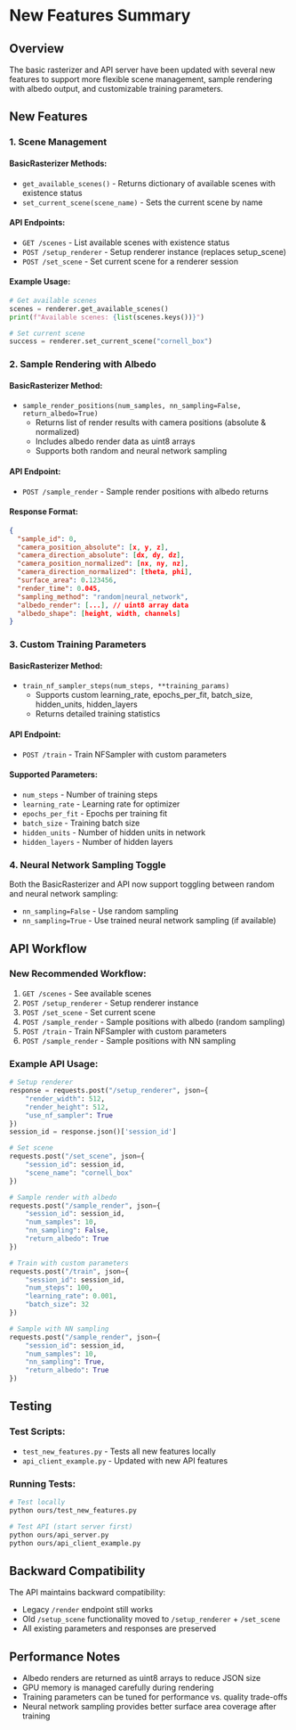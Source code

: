 # New Features Summary

## Overview
The basic rasterizer and API server have been updated with several new features to support more flexible scene management, sample rendering with albedo output, and customizable training parameters.

## New Features

### 1. Scene Management

#### BasicRasterizer Methods:
- `get_available_scenes()` - Returns dictionary of available scenes with existence status
- `set_current_scene(scene_name)` - Sets the current scene by name

#### API Endpoints:
- `GET /scenes` - List available scenes with existence status
- `POST /setup_renderer` - Setup renderer instance (replaces setup_scene)
- `POST /set_scene` - Set current scene for a renderer session

#### Example Usage:
```python
# Get available scenes
scenes = renderer.get_available_scenes()
print(f"Available scenes: {list(scenes.keys())}")

# Set current scene
success = renderer.set_current_scene("cornell_box")
```

### 2. Sample Rendering with Albedo

#### BasicRasterizer Method:
- `sample_render_positions(num_samples, nn_sampling=False, return_albedo=True)`
  - Returns list of render results with camera positions (absolute & normalized)
  - Includes albedo render data as uint8 arrays
  - Supports both random and neural network sampling

#### API Endpoint:
- `POST /sample_render` - Sample render positions with albedo returns

#### Response Format:
```json
{
  "sample_id": 0,
  "camera_position_absolute": [x, y, z],
  "camera_direction_absolute": [dx, dy, dz],
  "camera_position_normalized": [nx, ny, nz],
  "camera_direction_normalized": [theta, phi],
  "surface_area": 0.123456,
  "render_time": 0.045,
  "sampling_method": "random|neural_network",
  "albedo_render": [...], // uint8 array data
  "albedo_shape": [height, width, channels]
}
```

### 3. Custom Training Parameters

#### BasicRasterizer Method:
- `train_nf_sampler_steps(num_steps, **training_params)`
  - Supports custom learning_rate, epochs_per_fit, batch_size, hidden_units, hidden_layers
  - Returns detailed training statistics

#### API Endpoint:
- `POST /train` - Train NFSampler with custom parameters

#### Supported Parameters:
- `num_steps` - Number of training steps
- `learning_rate` - Learning rate for optimizer
- `epochs_per_fit` - Epochs per training fit
- `batch_size` - Training batch size
- `hidden_units` - Number of hidden units in network
- `hidden_layers` - Number of hidden layers

### 4. Neural Network Sampling Toggle

Both the BasicRasterizer and API now support toggling between random and neural network sampling:
- `nn_sampling=False` - Use random sampling
- `nn_sampling=True` - Use trained neural network sampling (if available)

## API Workflow

### New Recommended Workflow:
1. `GET /scenes` - See available scenes
2. `POST /setup_renderer` - Setup renderer instance
3. `POST /set_scene` - Set current scene
4. `POST /sample_render` - Sample positions with albedo (random sampling)
5. `POST /train` - Train NFSampler with custom parameters
6. `POST /sample_render` - Sample positions with NN sampling

### Example API Usage:
```python
# Setup renderer
response = requests.post("/setup_renderer", json={
    "render_width": 512,
    "render_height": 512,
    "use_nf_sampler": True
})
session_id = response.json()['session_id']

# Set scene
requests.post("/set_scene", json={
    "session_id": session_id,
    "scene_name": "cornell_box"
})

# Sample render with albedo
requests.post("/sample_render", json={
    "session_id": session_id,
    "num_samples": 10,
    "nn_sampling": False,
    "return_albedo": True
})

# Train with custom parameters
requests.post("/train", json={
    "session_id": session_id,
    "num_steps": 100,
    "learning_rate": 0.001,
    "batch_size": 32
})

# Sample with NN sampling
requests.post("/sample_render", json={
    "session_id": session_id,
    "num_samples": 10,
    "nn_sampling": True,
    "return_albedo": True
})
```

## Testing

### Test Scripts:
- `test_new_features.py` - Tests all new features locally
- `api_client_example.py` - Updated with new API features

### Running Tests:
```bash
# Test locally
python ours/test_new_features.py

# Test API (start server first)
python ours/api_server.py
python ours/api_client_example.py
```

## Backward Compatibility

The API maintains backward compatibility:
- Legacy `/render` endpoint still works
- Old `/setup_scene` functionality moved to `/setup_renderer` + `/set_scene`
- All existing parameters and responses are preserved

## Performance Notes

- Albedo renders are returned as uint8 arrays to reduce JSON size
- GPU memory is managed carefully during rendering
- Training parameters can be tuned for performance vs. quality trade-offs
- Neural network sampling provides better surface area coverage after training
